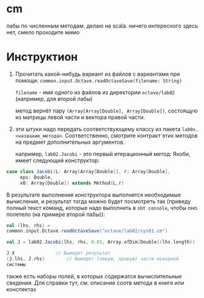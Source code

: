 # cm

лабы по численным методам. делаю на scala. ничего интересного здесь нет, смело проходите мимо

# Инструктион

1. Прочитать какой-нибудь вариант из файлов с вариантами при помощи:
   `common.input.Octave.readOctaveSave(filename: String)`

   `filename` - имя одного из файлов из директории `octave/lab02` (например,
   для второй лабы)

   метод вернёт пару `(Array[Array[Double], Array[Double])`, состоящую из матрицы левой части
   и вектора правой части.

2. эти штуки надо передать соответствующему классу из пакета
   `lab0x.<название_метода>`. Соответственно, смотрите контракт этих методов
   на предмет дополнительных аргументов.

   например, `lab02.Jacobi` - это первый итерационный метод: Якоби, имеет
   следующий конструктор:
   
```scala
case class Jacobi(L: Array[Array[Double]], r: Array[Double],
     eps: Double,
     x0: Array[Double]) extends Method(L,r)
```

В результате выполнения конструктора выполнятся необходимые вычисления,
и результат тогда можно будет посмотреть так (приведу полный текст
команд, которые надо выполнить в `sbt console`, чтобы оно полетело (на
примере второй лабы)):

```scala
val (lhs, rhs) =
common.input.Octave.readOctaveSave("octave/lab02/sys01.cm")

val J = lab02.Jacobi(lhs, rhs, 0.01, Array.ofDim[Double](lhs.length))

J.X   			  // Выведет результат
(J.lhs, J.rhs) 		  // Выведет (левую, правую) части исходной
системы
```

также есть наборы полей, в которых содержатся вычислительные
сведения. Для справки тут, см. описание соотв метода в книге или
конспектах
